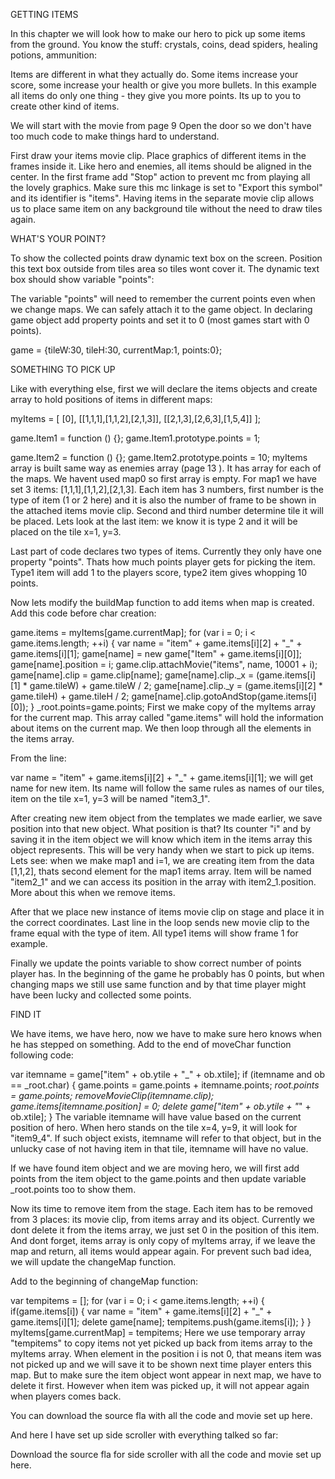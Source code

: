GETTING ITEMS

In this chapter we will look how to make our hero to pick up some items from the ground. You know the stuff: crystals, coins, dead spiders, healing potions, ammunition:



Items are different in what they actually do. Some items increase your score, some increase your health or give you more bullets. In this example all items do only one thing - they give you more points. Its up to you to create other kind of items.

We will start with the movie from page 9 Open the door so we don't have too much code to make things hard to understand.

First draw your items movie clip. Place graphics of different items in the frames inside it. Like hero and enemies, all items should be aligned in the center. In the first frame add "Stop" action to prevent mc from playing all the lovely graphics. Make sure this mc linkage is set to "Export this symbol" and its identifier is "items". Having items in the separate movie clip allows us to place same item on any background tile without the need to draw tiles again.


WHAT'S YOUR POINT?

To show the collected points draw dynamic text box on the screen. Position this text box outside from tiles area so tiles wont cover it. The dynamic text box should show variable "points":



The variable "points" will need to remember the current points even when we change maps. We can safely attach it to the game object. In declaring game object add property points and set it to 0 (most games start with 0 points).

game = {tileW:30, tileH:30, currentMap:1, points:0};

SOMETHING TO PICK UP

Like with everything else, first we will declare the items objects and create array to hold positions of items in different maps:

myItems = [
[0],
[[1,1,1],[1,1,2],[2,1,3]],
[[2,1,3],[2,6,3],[1,5,4]]
];


game.Item1 = function () {};
game.Item1.prototype.points = 1;


game.Item2 = function () {};
game.Item2.prototype.points = 10;
myItems array is built same way as enemies array (page 13 ). It has array for each of the maps. We havent used map0 so first array is empty. For map1 we have set 3 items: [1,1,1],[1,1,2],[2,1,3]. Each item has 3 numbers, first number is the type of item (1 or 2 here) and it is also the number of frame to be shown in the attached items movie clip. Second and third number determine tile it will be placed. Lets look at the last item: we know it is type 2 and it will be placed on the tile x=1, y=3.

Last part of code declares two types of items. Currently they only have one property "points". Thats how much points player gets for picking the item. Type1 item will add 1 to the players score, type2 item gives whopping 10 points.

Now lets modify the buildMap function to add items when map is created. Add this code before char creation:

game.items = myItems[game.currentMap];
for (var i = 0; i < game.items.length; ++i)
{
	var name = "item" + game.items[i][2] + "_" + game.items[i][1];
	game[name] = new game["Item" + game.items[i][0]];
	game[name].position = i;
	game.clip.attachMovie("items", name, 10001 + i);
	game[name].clip = game.clip[name];
	game[name].clip._x = (game.items[i][1] * game.tileW) + game.tileW / 2;
	game[name].clip._y = (game.items[i][2] * game.tileH) + game.tileH / 2;
	game[name].clip.gotoAndStop(game.items[i][0]);
}
_root.points=game.points;
First we make copy of the myItems array for the current map. This array called "game.items" will hold the information about items on the current map. We then loop through all the elements in the items array.

From the line:

var name = "item" + game.items[i][2] + "_" + game.items[i][1];
we will get name for new item. Its name will follow the same rules as names of our tiles, item on the tile x=1, y=3 will be named "item3_1".

After creating new item object from the templates we made earlier, we save position into that new object. What position is that? Its counter "i" and by saving it in the item object we will know which item in the items array this object represents. This will be very handy when we start to pick up items. Lets see: when we make map1 and i=1, we are creating item from the data [1,1,2], thats second element for the map1 items array. Item will be named "item2_1" and we can access its position in the array with item2_1.position. More about this when we remove items.

After that we place new instance of items movie clip on stage and place it in the correct coordinates. Last line in the loop sends new movie clip to the frame equal with the type of item. All type1 items will show frame 1 for example.

Finally we update the points variable to show correct number of points player has. In the beginning of the game he probably has 0 points, but when changing maps we still use same function and by that time player might have been lucky and collected some points.


FIND IT

We have items, we have hero, now we have to make sure hero knows when he has stepped on something. Add to the end of moveChar function following code:

var itemname = game["item" + ob.ytile + "_" + ob.xtile];
if (itemname and ob == _root.char)
{
	game.points = game.points + itemname.points;
	_root.points = game.points;
	removeMovieClip(itemname.clip);
	game.items[itemname.position] = 0;
	delete game["item" + ob.ytile + "_" + ob.xtile];
}
The variable itemname will have value based on the current position of hero. When hero stands on the tile x=4, y=9, it will look for "item9_4". If such object exists, itemname will refer to that object, but in the unlucky case of not having item in that tile, itemname will have no value.

If we have found item object and we are moving hero, we will first add points from the item object to the game.points and then update variable _root.points too to show them.

Now its time to remove item from the stage. Each item has to be removed from 3 places: its movie clip, from items array and its object. Currently we dont delete it from the items array, we just set 0 in the position of this item. And dont forget, items array is only copy of myItems array, if we leave the map and return, all items would appear again. For prevent such bad idea, we will update the changeMap function.

Add to the beginning of changeMap function:

var tempitems = [];
for (var i = 0; i < game.items.length; ++i)
{
	if(game.items[i])
	{
		var name = "item" + game.items[i][2] + "_" + game.items[i][1];
		delete game[name];
		tempitems.push(game.items[i]);
	}
}
myItems[game.currentMap] = tempitems;
Here we use temporary array "tempitems" to copy items not yet picked up back from items array to the myItems array. When element in the position i is not 0, that means item was not picked up and we will save it to be shown next time player enters this map. But to make sure the item object wont appear in next map, we have to delete it first. However when item was picked up, it will not appear again when players comes back.

You can download the source fla with all the code and movie set up here.

 

And here I have set up side scroller with everything talked so far:



Download the source fla for side scroller with all the code and movie set up here.

  